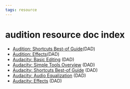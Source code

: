 ```yaml
---
tags: resource
---
```


# audition resource doc index 
* [Audition: Shortcuts Best-of Guide](/5UUwX_1rQVStdc1OM-Q43A)(DAD)
* [Audition: Effects](/vdCjyr0SQdmGlUSp5s2BXQ)(DAD)
* [Audacity: Basic Editing](/3nIomJjBSTOc2veYrVv2ow) (DAD)
* [Audacity: Simple Tools Overview](/uOOVgyjSQeG965gThdwHTw) (DAD)
* [Audacity: Shortcuts Best-of Guide](/uZ6D_xAHRgmVFJhqs7zpVQ) (DAD)
* [Audacity: Audio Equalization](/Y-iItwznTm6wqAIbMKzhDQ) (DAD)
* [Audacity: Effects](/AcGoufGiSEGuK7-04LqCQQ) (DAD)
